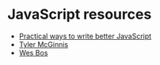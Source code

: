 # JavaScript resources

* [Practical ways to write better JavaScript](https://dev.to/taillogs/practical-ways-to-write-better-javascript-26d4)
* [Tyler McGinnis](https://tylermcginnis.com/)
* [Wes Bos](https://wesbos.com/)